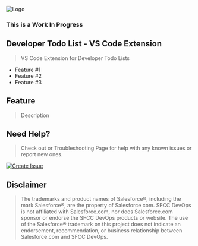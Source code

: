 ![Logo](https://sfccdevops.s3.amazonaws.com/logo-128.png "Logo")

### This is a Work In Progress

Developer Todo List - VS Code Extension
---

> VS Code Extension for Developer Todo Lists

* Feature #1
* Feature #2
* Feature #3

Feature
---

> Description

Need Help?
---

> Check out or Troubleshooting Page for help with any known issues or report new ones.

[![Create Issue](https://img.shields.io/badge/Get_Help-Troubleshooting-red.svg?style=for-the-badge&logo=github&logoColor=ffffff&logoWidth=16)](https://github.com/sfccdevops/dev-todo-vscode-extension/blob/develop/TROUBLESHOOTING.md)

Disclaimer
---

> The trademarks and product names of Salesforce®, including the mark Salesforce®, are the property of Salesforce.com. SFCC DevOps is not affiliated with Salesforce.com, nor does Salesforce.com sponsor or endorse the SFCC DevOps products or website. The use of the Salesforce® trademark on this project does not indicate an endorsement, recommendation, or business relationship between Salesforce.com and SFCC DevOps.

